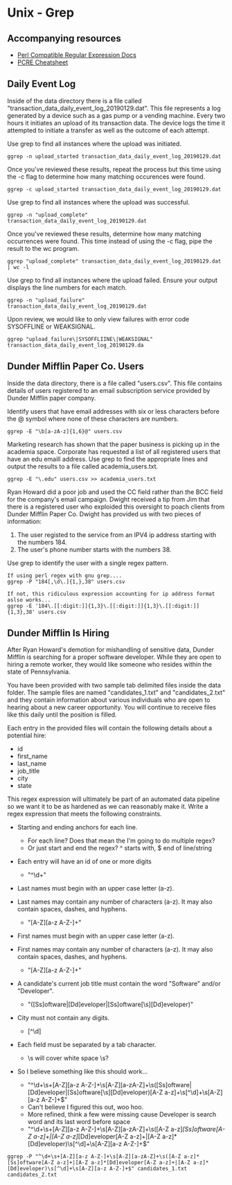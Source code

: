 # Unix - Grep


## Accompanying resources
* [Perl Compatible Regular Expression Docs](https://www.pcre.org/current/doc/html/pcre2pattern.html)
* [PCRE Cheatsheet](https://www.debuggex.com/cheatsheet/regex/pcre)


## Daily Event Log

Inside of the data directory there is a file called "transaction_data_daily_event_log_20190129.dat". This file represents a log generated by a device such as a gas pump or a vending machine. Every two hours it initiates an upload of its transaction data. The device logs the time it attempted to initiate a transfer as well as the outcome of each attempt.

Use grep to find all instances where the upload was initiated. 
```
ggrep -n upload_started transaction_data_daily_event_log_20190129.dat 
```

Once you've reviewed these results, repeat the process but this time using the -c flag to determine how many matching occurences were found.
```
ggrep -c upload_started transaction_data_daily_event_log_20190129.dat
```


Use grep to find all instances where the upload was successful. 
```
ggrep -n "upload_complete" transaction_data_daily_event_log_20190129.dat
```

Once you've reviewed these results, determine how many matching occurrences were found. This time instead of using the -c flag, pipe the result to the wc program.
```
ggrep "upload_complete" transaction_data_daily_event_log_20190129.dat | wc -l
```


Use grep to find all instances where the upload failed. Ensure your output displays the line numbers for each match.

```
ggrep -n "upload_failure" transaction_data_daily_event_log_20190129.dat
```

Upon review, we would like to only view failures with error code SYSOFFLINE or WEAKSIGNAL.

```
ggrep "upload_failure\|SYSOFFLIINE\|WEAKSIGNAL" transaction_data_daily_event_log_20190129.da
```


## Dunder Mifflin Paper Co. Users

Inside the data directory, there is a file called "users.csv". This file contains details of users registered to an email subscription service provided by Dunder Mifflin paper company. 

Identify users that have email addresses with six or less characters before the @ symbol where none of these characters are numbers.
```
ggrep -E "\b[a-zA-z]{1,6}@" users.csv
```


Marketing research has shown that the paper business is picking up in the academia space. Corporate has requested a list of all registered users that have an edu emaill address. Use grep to find the appropriate lines and output the results to a file called academia_users.txt.
```
ggrep -E "\.edu" users.csv >> academia_users.txt 
```


Ryan Howard did a poor job and used the CC field rather than the BCC field for the company's email campaign. Dwight received a tip from Jim that there is a registered user who exploided this oversight to poach clients from Dunder Mifflin Paper Co. Dwight has provided us with two pieces of information:
1. The user registed to the service from an IPV4 ip address starting with the numbers 184. 
2. The user's phone number starts with the numbers 38.

Use grep to identify the user with a single regex pattern.
```
If using perl regex with gnu grep....
ggrep -P "184[,\d\.]{1,},38" users.csv

If not, this ridiculous expression accounting for ip address format aslso works...
ggrep -E '184\.[[:digit:]]{1,3}\.[[:digit:]]{1,3}\.[[:digit:]]{1,3},38' users.csv
```


## Dunder Mifflin Is Hiring

After Ryan Howard's demotion for mishandling of sensitive data, Dunder Mifflin is searching for a proper software developer. While they are open to hiring a remote worker, they would like someone who resides within the state of Pennsylvania.

You have been provided with two sample tab delimited files inside the data folder. The sample files are named "candidates_1.txt" and "candidates_2.txt" and they contain information about various individuals who are open to hearing about a new career opportunity. You will continue to receive files like this daily until the position is filled.

Each entry in the provided files will contain the following details about a potential hire:
* id
* first_name
* last_name
* job_title
* city
* state

This regex expression will ultimately be part of an automated data pipeline so we want it to be as hardened as we can reasonably make it. Write a regex expression that meets the following constraints.

* Starting and ending anchors for each line.
  * For each line? Does that mean the I'm going to do multiple regex?  
  * Or just start and end the regex?  ^ starts with,  $ end of line/string
* Each entry will have an id of one or more digits
  * "^\d+"  
* Last names must begin with an upper case letter (a-z).
* Last names may contain any number of characters (a-z). It may also contain spaces, dashes, and hyphens.
  * "[A-Z][a-z A-Z-]+" 
* First names must begin with an upper case letter (a-z).
* First names may contain any number of characters (a-z). It may also contain spaces, dashes, and hyphens.
  * "[A-Z][a-z A-Z-]+" 
* A candidate's current job title must contain the word "Software" and/or "Developer".
  * "([Ss]oftware|[Dd]eveloper|[Ss]oftware[\s][Dd]eveloper)"
* City must not contain any digits.
  * [^\d]
* Each field must be separated by a tab character.
  * \s will cover white space \s?

* So I believe something like this should work...
  * "^\d+\s+[A-Z][a-z A-Z-]+\s[A-Z][a-zA-Z]+\s([Ss]oftware|[Dd]eveloper|[Ss]oftware[\s][Dd]eveloper)[A-Z a-z]+\s[^\d]+\s[A-Z][a-z A-Z-]+$"
  * Can't believe I figured this out, woo hoo.
  * More refined, think a few were missing cause Developer is search word and its last word before space
  * "^\d+\s+[A-Z][a-z A-Z-]+\s[A-Z][a-zA-Z]+\s([A-Z a-z]*[Ss]oftware[A-Z a-z]+|[A-Z a-z]*[Dd]eveloper[A-Z a-z]+|[A-Z a-z]*[Dd]eveloper)\s[^\d]+\s[A-Z][a-z A-Z-]+$"


```
ggrep -P "^\d+\s+[A-Z][a-z A-Z-]+\s[A-Z][a-zA-Z]+\s([A-Z a-z]*[Ss]oftware[A-Z a-z]+|[A-Z a-z]*[Dd]eveloper[A-Z a-z]+|[A-Z a-z]*[Dd]eveloper)\s[^\d]+\s[A-Z][a-z A-Z-]+$" candidates_1.txt candidates_2.txt
```